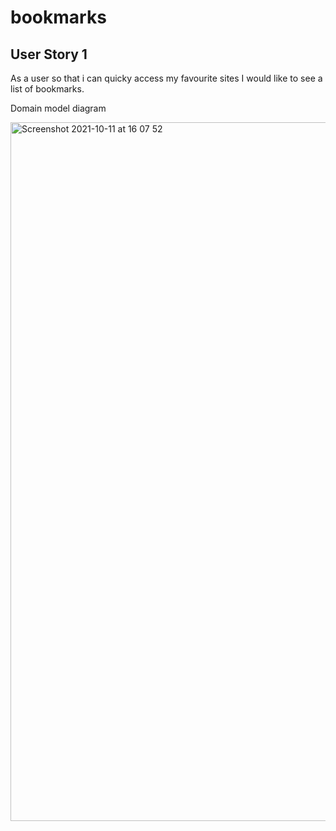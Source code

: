 # bookmarks
User Story 1
---------------
As a user 
so that i can quicky access my favourite sites
I would like to see a list of bookmarks.

Domain model diagram

<img width="1118" alt="Screenshot 2021-10-11 at 16 07 52" src="https://user-images.githubusercontent.com/25979615/136814056-58867e15-571c-438c-904a-68fe54f920b1.png">